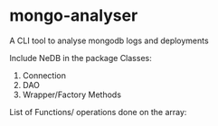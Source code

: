 # mongo-analyser
A CLI tool to analyse mongodb logs and deployments

Include NeDB in the package
Classes:
 1. Connection
 2. DAO 
 3. Wrapper/Factory Methods


List of Functions/ operations done on the array:

